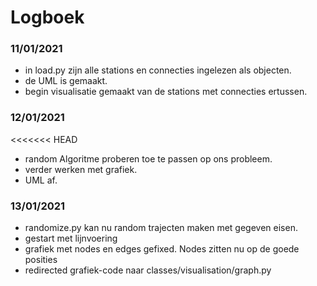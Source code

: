 #  Logboek

### 11/01/2021
- in load.py zijn alle stations en connecties ingelezen als objecten.
- de UML is gemaakt.
- begin visualisatie gemaakt van de stations met connecties ertussen.

### 12/01/2021
<<<<<<< HEAD
- random Algoritme proberen toe te passen op ons probleem.
- verder werken met grafiek. 
- UML af.

### 13/01/2021
- randomize.py kan nu random trajecten maken met gegeven eisen.
- gestart met lijnvoering
- grafiek met nodes en edges gefixed. Nodes zitten nu op de goede posities
- redirected grafiek-code naar classes/visualisation/graph.py

